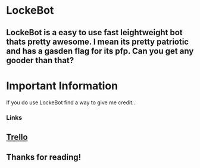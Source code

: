 # LockeBot
LockeBot is a easy to use fast leightweight bot thats pretty awesome. I mean its pretty patriotic and has a gasden flag for its pfp. Can you get any gooder than that?
---
# Important Information
If you do use LockeBot find a way to give me credit..
### Links
[Trello](https://trello.com/b/GHey2RWR/locke-bot)
---
## Thanks for reading!

